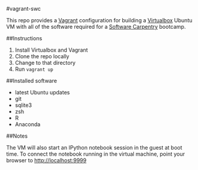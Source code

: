 #vagrant-swc

This repo provides a [Vagrant](http://www.vagrantup.com) 
configuration for building a [Virtualbox](http://www.virtualbox.org) 
Ubuntu VM with all of the software required for a 
[Software Carpentry](http://software-carpentry.org) bootcamp.

##Instructions

1. Install Virtualbox and Vagrant
1. Clone the repo locally
1. Change to that directory
1. Run `vagrant up`

##Installed software

* latest Ubuntu updates
* git
* sqlite3
* zsh
* R
* Anaconda

##Notes

The VM will also start an IPython notebook session in the guest 
at boot time.  To connect the notebook running in the virtual machine, 
point your browser to [http://localhost:9999](http://localhost:9999)
